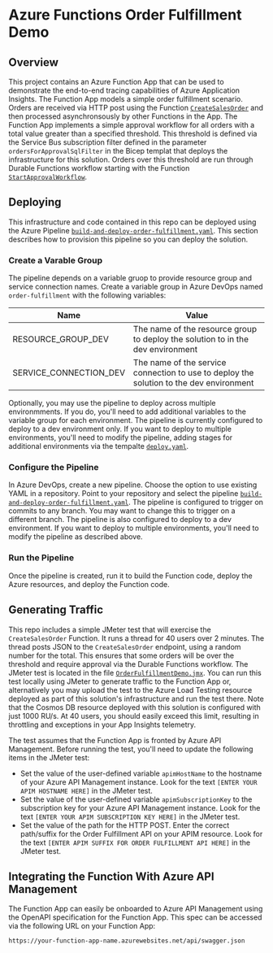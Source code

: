 # Azure Functions Order Fulfillment Demo

## Overview
This project contains an Azure Function App that can be used to demonstrate the end-to-end tracing capabilities of Azure Application Insights.  The Function App models a simple order fulfillment scenario.  Orders are received via HTTP post using the Function [`CreateSalesOrder`](FunctionsOrderFulfillmentDemo/Functions/CreateSalesOrder.cs) and then processed asynchronsously by other Functions in the App.  The Function App implements a simple approval workflow for all orders with a total value greater than a specified threshold.  This threshold is defined via the Service Bus subscription filter defined in the parameter `ordersForApprovalSqlFilter` in the Bicep templat that deploys the infrastructure for this solution.  Orders over this threshold are run through Durable Functions workflow starting with the Function [`StartApprovalWorkflow`](FunctionsOrderFulfillmentDemo/Functions/StartApprovalWorkflow.cs).

## Deploying
This infrastructure and code contained in this repo can be deployed using the Azure Pipeline [`build-and-deploy-order-fulfillment.yaml`](.pipelines/build-and-deploy-order-fulfillment.yaml).  This section describes how to provision this pipeline so you can deploy the solution.

### Create a Varable Group
The pipeline depends on a variable gruop to provide resource group and service connection names.  Create a variable group in Azure DevOps named `order-fulfillment` with the following variables:

| Name | Value |
|------|-------|
|RESOURCE_GROUP_DEV|The name of the resource group to deploy the solution to in the dev environment|
|SERVICE_CONNECTION_DEV|The name of the service connection to use to deploy the solution to the dev environment|

Optionally, you may use the pipeline to deploy across multiple environmments.  If you do, you'll need to add additional variables to the variable group for each environment.  The pipeline is currently configured to deploy to a dev environment only.  If you want to deploy to multiple environments, you'll need to modify the pipeline, adding stages for additional environments via the tempalte [`deploy.yaml`](.pipelines/templates/deploy.yaml).  

### Configure the Pipeline
In Azure DevOps, create a new pipeline.  Choose the option to use existing YAML in a repository.  Point to your repository and select the pipeline [`build-and-deploy-order-fulfillment.yaml`](.pipelines/build-and-deploy-order-fulfillment.yaml).  The pipeline is configured to trigger on commits to any branch.  You may want to change this to trigger on a different branch.  The pipeline is also configured to deploy to a dev environment.  If you want to deploy to multiple environments, you'll need to modify the pipeline as described above.

### Run the Pipeline
Once the pipeline is created, run it to build the Function code, deploy the Azure resources, and deploy the Function code.

## Generating Traffic
This repo includes a simple JMeter test that will exercise the `CreateSalesOrder` Function.  It runs a thread for 40 users over 2 minutes.  The thread posts JSON to the `CreateSalesOrder` endpoint, using a random number for the total.  This ensures that some orders will be over the threshold and require approval via the Durable Functions workflow.  The JMeter test is located in the file [`OrderFulfillmentDemo.jmx`](tests/OrderFulfillmentDemo.jmx).  You can run this test locally using JMeter to generate traffic to the Function App or, alternatively you may upload the test to the Azure Load Testing resource deployed as part of this solution's infrastructure and run the test there.  Note that the Cosmos DB resource deployed with this solution is configured with just 1000 RU/s.  At 40 users, you should easily exceed this limit, resulting in throttling and exceptions in your App Insights telemetry.

The test assumes that the Function App is fronted by Azure API Management.  Before running the test, you'll need to update the following items in the JMeter test:
- Set the value of the user-defined variable `apimHostName` to the hostname of your Azure API Management instance.  Look for the text  `[ENTER YOUR APIM HOSTNAME HERE]` in the JMeter test.
- Set the value of the user-defined variable `apimSubscriptionKey` to the subscription key for your Azure API Management instance.  Look for the text `[ENTER YOUR APIM SUBSCRIPTION KEY HERE]` in the JMeter test.
- Set the value of the path for the HTTP POST.  Enter the correct path/suffix for the Order Fulfillment API on your APIM resource.  Look for the text `[ENTER APIM SUFFIX FOR ORDER FULFILLMENT API HERE]` in the JMeter test.

## Integrating the Function With Azure API Management
The Function App can easily be onboarded to Azure API Management using the OpenAPI specification for the Function App.  This spec can be accessed via the following URL on your Function App:
```
https://your-function-app-name.azurewebsites.net/api/swagger.json
```